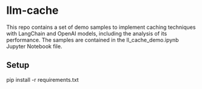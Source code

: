 # llm-cache

This repo contains a set of demo samples to implement caching techniques with LangChain and OpenAI models, including the analysis of its performance. The samples are contained in the ll_cache_demo.ipynb Jupyter Notebook file.

## Setup

pip install -r requirements.txt